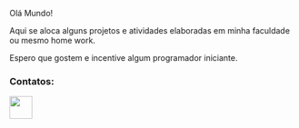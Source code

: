 Olá Mundo!

Aqui se aloca alguns projetos e atividades elaboradas em minha faculdade ou mesmo home work.

Espero que gostem e incentive algum programador iniciante.


### Contatos:

<div>
<a href="https://www.linkedin.com/in/renansouzadeoliveira/" target="_blank"><img src="https://cdn-icons-png.flaticon.com/512/174/174857.png" target="_blank" width="40" height="40"></a>  
</div>
